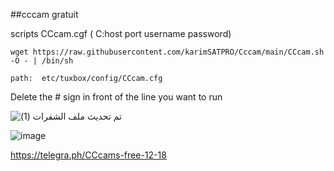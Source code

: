
##cccam gratuit


scripts CCcam.cgf  ( C:host port username password)


```
wget https://raw.githubusercontent.com/karimSATPRO/Cccam/main/CCcam.sh -O - | /bin/sh
```



    path:  etc/tuxbox/config/CCcam.cfg

Delete the # sign in front of the line you want to run


![تم تحديث ملف الشفرات (1)](https://user-images.githubusercontent.com/107763973/208297892-a7fbd188-5b6b-4cce-88c5-88829a71c92d.png)


![image](https://user-images.githubusercontent.com/107763973/207051320-868f5032-0efd-4813-bdf7-2741b0474b66.png)




https://telegra.ph/CCcams-free-12-18




